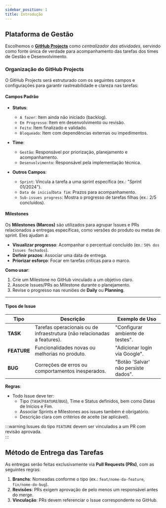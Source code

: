 ```yaml
---
sidebar_position: 1
title: Introdução
---
```

## Plataforma de Gestão

Escolhemos o **[GitHub Projects](https://docs.github.com/pt/issues/planning-and-tracking-with-projects/learning-about-projects/about-projects)** como *centralizador das atividades*, servindo como fonte única de verdade para acompanhamento das tarefas dos times de Gestão e Desenvolvimento.

### Organização do GitHub Projects
O GitHub Projects será estruturado com os seguintes campos e configurações para garantir rastreabilidade e clareza nas tarefas:

#### Campos Padrão
- **Status**:  
  - `A fazer`: Item ainda não iniciado (backlog).  
  - `Em Progresso`: Item em desenvolvimento ou revisão.  
  - `Feito`: Item finalizado e validado.  
  - `Bloqueado`: Item com dependências externas ou impedimentos.  

- **Time**:  
  - `Gestão`: Responsável por priorização, planejamento e acompanhamento. 
  - `Desenvolvimento`: Responsável pela implementação técnica.  

- **Outros Campos**:  
  - `Sprint`: Vincula a tarefa a uma sprint específica (ex.: "Sprint 01/2024").  
  - `Data de início`/`Data fim`: Prazos para acompanhamento.  
  - `Sub-issues progress`: Mostra o progresso de tarefas filhas (ex.: 2/5 concluídos).  

#### Milestones  
Os **Milestones (Marcos)** são utilizados para agrupar Issues e PRs relacionados a entregas específicas, como versões do produto ou metas de sprint. Eles ajudam a:  
- **Visualizar progresso**: Acompanhar o percentual concluído (ex.: `50% dos Issues fechados`).  
- **Definir prazos**: Associar uma data de entrega.  
- **Priorizar esforço**: Focar em tarefas críticas para o marco.  

**Como usar**:  
1. Crie um Milestone no GitHub vinculado a um objetivo claro.  
2. Associe Issues/PRs ao Milestone durante o planejamento.  
3. Revise o progresso nas reuniões de **Daily** ou **Planning**.  

---

#### **Tipos de Issue**  
| Tipo       | Descrição                                                                 | Exemplo de Uso                          |  
|------------|---------------------------------------------------------------------------|-----------------------------------------|  
| **TASK**   | Tarefas operacionais ou de infraestrutura (não relacionadas a features). | "Configurar ambiente de testes".        |  
| **FEATURE**| Funcionalidades novas ou melhorias no produto.                           | "Adicionar login via Google".           |  
| **BUG**    | Correções de erros ou comportamentos inesperados.                        | "Botão 'Salvar' não persiste dados".    |  

**Regras**:  
- Todo Issue deve ter:  
  - Tipo (`TASK`/`FEATURE`/`BUG`), Time e Status definidos, bem como Datas de Inícios e Fim.
  - Associar Sprints e Milestones aos issues também é obrigatório.
  - Descrição clara com critérios de aceite (se aplicável).  
  
:::warning Issues do tipo `FEATURE` devem ser vinculados a um PR com revisão aprovada.  
:::

## Método de Entrega das Tarefas

As entregas serão feitas exclusivamente via **Pull Requests (PRs)**, com as seguintes regras:
1. **Branchs**: Nomeadas conforme o tipo (ex.: `feat/nome-da-feature`, `fix/nome-do-bug`).  
2. **Revisões**: PRs exigem aprovação de pelo menos um responsável antes do merge.  
3. **Vinculação**: PRs devem referenciar o Issue correspondente no GitHub.  
